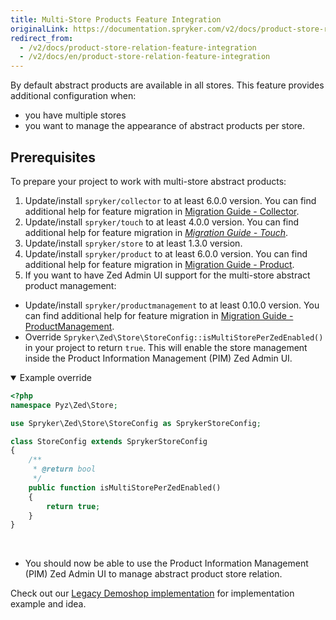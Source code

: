 ```yaml
---
title: Multi-Store Products Feature Integration
originalLink: https://documentation.spryker.com/v2/docs/product-store-relation-feature-integration
redirect_from:
  - /v2/docs/product-store-relation-feature-integration
  - /v2/docs/en/product-store-relation-feature-integration
---
```


By default abstract products are available in all stores. This feature provides additional configuration when:

* you have multiple stores
* you want to manage the appearance of abstract products per store.

## Prerequisites
To prepare your project to work with multi-store abstract products:

1. Update/install `spryker/collector` to at least 6.0.0 version. You can find additional help for feature migration in [Migration Guide - Collector](/docs/scos/dev/migration-and-integration/201903.0/module-migration-guides/migration-guide-collector.html).
2. Update/install `spryker/touch` to at least 4.0.0 version. You can find additional help for feature migration in [_Migration Guide - Touch_](/docs/scos/dev/migration-and-integration/201903.0/module-migration-guides/migration-guide-touch.html). 
3. Update/install `spryker/store` to at least 1.3.0 version.
4. Update/install `spryker/product` to at least 6.0.0 version. You can find additional help for feature migration in [Migration Guide - Product](/docs/scos/dev/migration-and-integration/201903.0/module-migration-guides/migration-guide-product.html).
5. If you want to have Zed Admin UI support for the multi-store abstract product management:
* Update/install `spryker/productmanagement` to at least 0.10.0 version. You can find additional help for feature migration in [Migration Guide - ProductManagement](/docs/scos/dev/migration-and-integration/201903.0/module-migration-guides/migration-guide-productmanagement.html). 
* Override `Spryker\Zed\Store\StoreConfig::isMultiStorePerZedEnabled()` in your project to return `true`. This will enable the store management inside the Product Information Management (PIM) Zed Admin UI.

<details open>
    <summary>Example override</summary>
    
    
```php
<?php
namespace Pyz\Zed\Store;

use Spryker\Zed\Store\StoreConfig as SprykerStoreConfig;

class StoreConfig extends SprykerStoreConfig
{
    /**
     * @return bool
     */
    public function isMultiStorePerZedEnabled()
    {
        return true;
    }
}
```

<br>
</details>

* You should now be able to use the Product Information Management (PIM) Zed Admin UI to manage abstract product store relation.

Check out our [Legacy Demoshop implementation](https://github.com/spryker/demoshop) for implementation example and idea.
 
